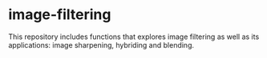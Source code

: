 # image-filtering
This repository includes functions that explores image filtering as well as its applications: image sharpening, hybriding and blending.
